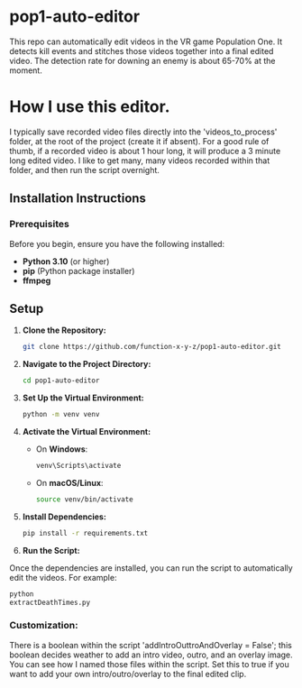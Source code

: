 # pop1-auto-editor
This repo can automatically edit videos in the VR game Population One.   It detects kill events and stitches those videos together into a final edited video.  The detection rate for downing an enemy is about 65-70% at the moment.

# How I use this editor.
I typically save recorded video files directly into the 'videos_to_process' folder, at the root of the project (create it if absent).
For a good rule of thumb, if a recorded video is about 1 hour long, it will produce a 3 minute long edited video.
I like to get many, many videos recorded within that folder, and then run the script overnight.

## Installation Instructions

### Prerequisites

Before you begin, ensure you have the following installed:

- **Python 3.10** (or higher)
- **pip** (Python package installer)
- **ffmpeg**

## Setup

1. **Clone the Repository:**

    ```bash
    git clone https://github.com/function-x-y-z/pop1-auto-editor.git
    ```

2. **Navigate to the Project Directory:**

    ```bash
    cd pop1-auto-editor
    ```

3. **Set Up the Virtual Environment:**

    ```bash
    python -m venv venv
    ```

4. **Activate the Virtual Environment:**

    - On **Windows**:

      ```bash
      venv\Scripts\activate
      ```

    - On **macOS/Linux**:

      ```bash
      source venv/bin/activate
      ```

5. **Install Dependencies:**

    ```bash
    pip install -r requirements.txt
    ```

6. **Run the Script:**

Once the dependencies are installed, you can run the script to automatically edit the videos. For example:
```bash
python 
extractDeathTimes.py
```

### Customization:

There is a boolean within the script 'addIntroOuttroAndOverlay = False';  this boolean decides weather to add an intro video, outro, and an overlay image.  You can see how I named those files within the script.
Set this to true if you want to add your own intro/outro/overlay to the final edited clip.
